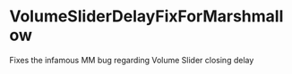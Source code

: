 # VolumeSliderDelayFixForMarshmallow
Fixes the infamous MM bug regarding Volume Slider closing delay
